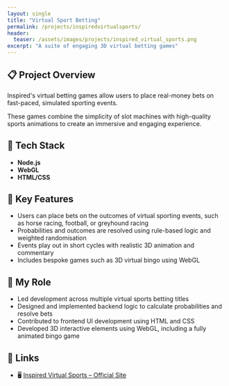 ```yaml
---
layout: single
title: "Virtual Sport Betting"
permalink: /projects/inspiredvirtualsports/
header:
  teaser: /assets/images/projects/inspired_virtual_sports.png
excerpt: "A suite of engaging 3D virtual betting games"
---
```


## 📋 Project Overview

Inspired's virtual betting games allow users to place real-money bets on fast-paced, simulated sporting events. 

These games combine the simplicity of slot machines with high-quality sports animations to create an immersive and engaging experience.

## 🔧 Tech Stack

- **Node.js**
- **WebGL**
- **HTML/CSS**

## 🔑 Key Features

- Users can place bets on the outcomes of virtual sporting events, such as horse racing, football, or greyhound racing  
- Probabilities and outcomes are resolved using rule-based logic and weighted randomisation  
- Events play out in short cycles with realistic 3D animation and commentary  
- Includes bespoke games such as 3D virtual bingo using WebGL

## 👨 My Role

- Led development across multiple virtual sports betting titles  
- Designed and implemented backend logic to calculate probabilities and resolve bets  
- Contributed to frontend UI development using HTML and CSS  
- Developed 3D interactive elements using WebGL, including a fully animated bingo game  

<!---
## 🛠 Technical Deep Dive
> _TBC—add any architecture diagrams, core algorithms (e.g., randomisation engines, game logic workflows), or performance optimisations here._
 
## 🚀 Lessons Learned & Next Steps
- **Challenges Overcome:** _e.g., synchronising odds calculation with animations; delivering consistent UX across platforms_  
- **Future Enhancements:** _e.g., dynamic odds engines, cross-platform deployment_  
--->

## 🔗 Links

- 🖥️ [Inspired Virtual Sports – Official Site](https://inseinc.com/virtual-sports-trailers/)